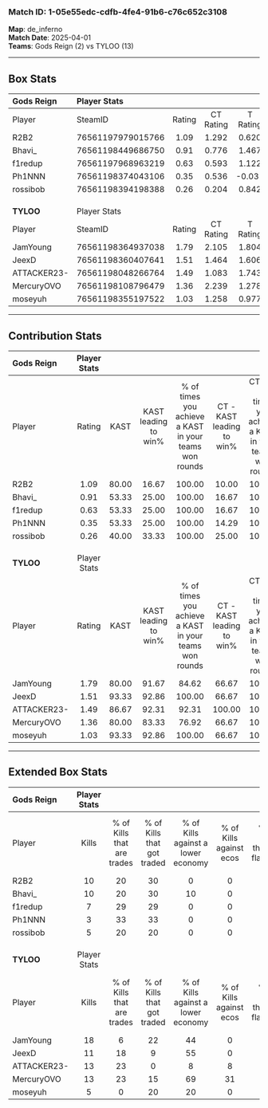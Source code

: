 ### Match ID: 1-05e55edc-cdfb-4fe4-91b6-c76c652c3108  
**Map**: de_inferno  
**Match Date**: 2025-04-01  
**Teams**: Gods Reign (2) vs TYLOO (13)  

---  

## Box Stats  

| **Gods Reign** | Player Stats      |        |           |          |       |       |       |         |        |      |     |
| :- | :- | :-: | :-: | :-: | :-: | :-: | :-: | :-: | :-: | :-: | :-: |
| Player         | SteamID           | Rating | CT Rating | T Rating | KAST  |  ADR  | Kills | Assists | Deaths | K/D  | HS% |
| R2B2           | 76561197979015766 |  1.09  |   1.292   |  0.620   | 80.00 | 60.5  |  10   |    4    |   10   | 1.00 | 70  |
| Bhavi_         | 76561198449686750 |  0.91  |   0.776   |  1.467   | 53.33 | 82.3  |  10   |    2    |   11   | 0.91 | 50  |
| f1redup        | 76561197968963219 |  0.63  |   0.593   |  1.122   | 53.33 | 56.1  |   7   |    3    |   12   | 0.58 | 14  |
| Ph1NNN         | 76561198374043106 |  0.35  |   0.536   |  -0.031  | 53.33 | 51.1  |   3   |    3    |   13   | 0.23 |  0  |
| rossibob       | 76561198394198388 |  0.26  |   0.204   |  0.842   | 40.00 | 33.9  |   5   |    1    |   14   | 0.36 | 60  |
|                |                   |        |           |          |       |       |       |         |        |      |     |
|                |                   |        |           |          |       |       |       |         |        |      |     |
|                |                   |        |           |          |       |       |       |         |        |      |     |
| **TYLOO**      | Player Stats      |        |           |          |       |       |       |         |        |      |     |
| Player         | SteamID           | Rating | CT Rating | T Rating | KAST  |  ADR  | Kills | Assists | Deaths | K/D  | HS% |
| JamYoung       | 76561198364937038 |  1.79  |   2.105   |  1.804   | 80.00 | 124.3 |  18   |    4    |   9    | 2.00 | 55  |
| JeexD          | 76561198360407641 |  1.51  |   1.464   |  1.606   | 93.33 | 79.4  |  11   |    8    |   5    | 2.20 | 45  |
| ATTACKER23-    | 76561198048266764 |  1.49  |   1.083   |  1.743   | 86.67 | 76.5  |  13   |    2    |   6    | 2.17 | 69  |
| MercuryOVO     | 76561198108796479 |  1.36  |   2.239   |  1.278   | 80.00 | 81.9  |  13   |    4    |   9    | 1.44 | 61  |
| moseyuh        | 76561198355197522 |  1.03  |   1.258   |  0.977   | 93.33 | 54.9  |   5   |    6    |   6    | 0.83 | 100 |
---  

## Contribution Stats  

| **Gods Reign** | Player Stats |       |                      |                                                        |                           |                                                             |                          |                                                            |
| :- | :-: | :-: | :-: | :-: | :-: | :-: | :-: | :-: |
| Player         |    Rating    | KAST  | KAST leading to win% | % of times you achieve a KAST in your teams won rounds | CT - KAST leading to win% | CT - % of times you achieve a KAST in your teams won rounds | T - KAST leading to win% | T - % of times you achieve a KAST in your teams won rounds |
| R2B2           |     1.09     | 80.00 |        16.67         |                         100.00                         |           10.00           |                           100.00                            |          50.00           |                           100.00                           |
| Bhavi_         |     0.91     | 53.33 |        25.00         |                         100.00                         |           16.67           |                           100.00                            |          50.00           |                           100.00                           |
| f1redup        |     0.63     | 53.33 |        25.00         |                         100.00                         |           16.67           |                           100.00                            |          50.00           |                           100.00                           |
| Ph1NNN         |     0.35     | 53.33 |        25.00         |                         100.00                         |           14.29           |                           100.00                            |          100.00          |                           100.00                           |
| rossibob       |     0.26     | 40.00 |        33.33         |                         100.00                         |           25.00           |                           100.00                            |          50.00           |                           100.00                           |
|                |              |       |                      |                                                        |                           |                                                             |                          |                                                            |
|                |              |       |                      |                                                        |                           |                                                             |                          |                                                            |
|                |              |       |                      |                                                        |                           |                                                             |                          |                                                            |
| **TYLOO**      | Player Stats |       |                      |                                                        |                           |                                                             |                          |                                                            |
| Player         |    Rating    | KAST  | KAST leading to win% | % of times you achieve a KAST in your teams won rounds | CT - KAST leading to win% | CT - % of times you achieve a KAST in your teams won rounds | T - KAST leading to win% | T - % of times you achieve a KAST in your teams won rounds |
| JamYoung       |     1.79     | 80.00 |        91.67         |                         84.62                          |           66.67           |                           100.00                            |          100.00          |                           81.82                            |
| JeexD          |     1.51     | 93.33 |        92.86         |                         100.00                         |           66.67           |                           100.00                            |          100.00          |                           100.00                           |
| ATTACKER23-    |     1.49     | 86.67 |        92.31         |                         92.31                          |          100.00           |                           100.00                            |          90.91           |                           90.91                            |
| MercuryOVO     |     1.36     | 80.00 |        83.33         |                         76.92                          |           66.67           |                           100.00                            |          88.89           |                           72.73                            |
| moseyuh        |     1.03     | 93.33 |        92.86         |                         100.00                         |           66.67           |                           100.00                            |          100.00          |                           100.00                           |
---  

## Extended Box Stats  

| **Gods Reign** | Player Stats |                            |                            |                                    |                         |                              |                                 |        |                             |                                     |                          |                               |                            |
| :- | :-: | :-: | :-: | :-: | :-: | :-: | :-: | :-: | :-: | :-: | :-: | :-: | :-: |
| Player         |    Kills     | % of Kills that are trades | % of Kills that got traded | % of Kills against a lower economy | % of Kills against ecos | % of Kills that are flawless | % of Kills that are close duels | Deaths | % of Deaths that get traded | % of Deaths against a lower economy | % of Deaths against ecos | % of Deaths that are flawless | % of Deaths that are close |
| R2B2           |      10      |             20             |             30             |                 0                  |            0            |              80              |                0                |   10   |             20              |                 10                  |            0             |              90               |             10             |
| Bhavi_         |      10      |             20             |             30             |                 10                 |            0            |              70              |                0                |   11   |              0              |                  9                  |            0             |              55               |             18             |
| f1redup        |      7       |             29             |             29             |                 0                  |            0            |              86              |                0                |   12   |             17              |                  8                  |            0             |              75               |             8              |
| Ph1NNN         |      3       |             33             |             33             |                 0                  |            0            |             100              |                0                |   13   |             15              |                  8                  |            0             |              46               |             15             |
| rossibob       |      5       |             20             |             20             |                 0                  |            0            |              60              |                0                |   14   |             14              |                  7                  |            0             |              71               |             0              |
|                |              |                            |                            |                                    |                         |                              |                                 |        |                             |                                     |                          |                               |                            |
|                |              |                            |                            |                                    |                         |                              |                                 |        |                             |                                     |                          |                               |                            |
|                |              |                            |                            |                                    |                         |                              |                                 |        |                             |                                     |                          |                               |                            |
| **TYLOO**      | Player Stats |                            |                            |                                    |                         |                              |                                 |        |                             |                                     |                          |                               |                            |
| Player         |    Kills     | % of Kills that are trades | % of Kills that got traded | % of Kills against a lower economy | % of Kills against ecos | % of Kills that are flawless | % of Kills that are close duels | Deaths | % of Deaths that get traded | % of Deaths against a lower economy | % of Deaths against ecos | % of Deaths that are flawless | % of Deaths that are close |
| JamYoung       |      18      |             6              |             22             |                 44                 |            0            |              67              |               11                |   9    |             22              |                 33                  |            11            |              78               |             0              |
| JeexD          |      11      |             18             |             9              |                 55                 |            0            |              55              |                0                |   5    |             40              |                  0                  |            0             |              100              |             0              |
| ATTACKER23-    |      13      |             23             |             0              |                 8                  |            8            |              62              |               15                |   6    |             50              |                 17                  |            0             |              67               |             0              |
| MercuryOVO     |      13      |             23             |             15             |                 69                 |           31            |              69              |               15                |   9    |             33              |                 22                  |            0             |              78               |             0              |
| moseyuh        |      5       |             0              |             20             |                 20                 |            0            |             100              |                0                |   6    |              0              |                 17                  |            0             |              67               |             0              |
